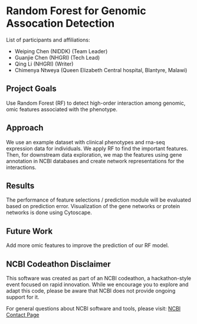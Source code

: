# Random Forest for Genomic Assocation Detection

List of participants and affiliations:
- Weiping Chen (NIDDK) (Team Leader)
- Guanjie Chen (NHGRI) (Tech Lead)
- Qing Li (NHGRI) (Writer)
- Chimenya Ntweya (Queen Elizabeth Central hospital, Blantyre, Malawi)

## Project Goals
Use Random Forest (RF) to detect high-order interaction among genomic, omic features associated with the phenotype. 

## Approach
We use an example dataset with clinical phenotypes and rna-seq expression data for individuals. We apply RF to find the important features. Then, for downstream data exploration, we map the features using gene annotation in NCBI databases and create network representations for the interactions. 

## Results
The performance of feature selections / prediction module will be evaluated based on prediction error. Visualization of the gene networks or protein networks is done using Cytoscape. 

## Future Work
Add more omic features to improve the prediction of our RF model. 

## NCBI Codeathon Disclaimer
This software was created as part of an NCBI codeathon, a hackathon-style event focused on rapid innovation. While we encourage you to explore and adapt this code, please be aware that NCBI does not provide ongoing support for it.

For general questions about NCBI software and tools, please visit: [NCBI Contact Page](https://www.ncbi.nlm.nih.gov/home/about/contact/)

